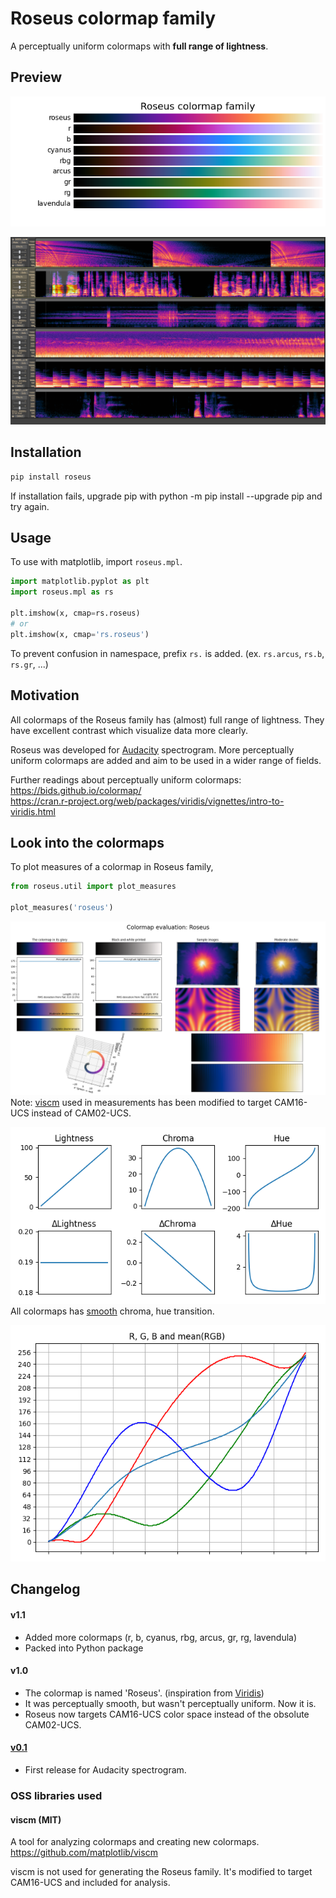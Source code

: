 # Roseus colormap family

A perceptually uniform colormaps with **full range of lightness**.


## Preview

![roseus-bars](img/roseus-bars.png)

![audacity-roseus](img/audacity-roseus.png)


## Installation

```sh
pip install roseus
```

If installation fails, upgrade pip with python -m pip install --upgrade pip and try again.


## Usage

To use with matplotlib, import `roseus.mpl`.

```python
import matplotlib.pyplot as plt
import roseus.mpl as rs

plt.imshow(x, cmap=rs.roseus)
# or
plt.imshow(x, cmap='rs.roseus')
```

To prevent confusion in namespace, prefix `rs.` is added. (ex. `rs.arcus`, `rs.b`, `rs.gr`, ...)


## Motivation

All colormaps of the Roseus family has (almost) full range of lightness. They have excellent contrast which visualize data more clearly.

Roseus was developed for [Audacity](https://www.audacityteam.org/) spectrogram. More perceptually uniform colormaps are added and aim to be used in a wider range of fields.

Further readings about perceptually uniform colormaps:  
https://bids.github.io/colormap/  
https://cran.r-project.org/web/packages/viridis/vignettes/intro-to-viridis.html


## Look into the colormaps

To plot measures of a colormap in Roseus family,

```python
from roseus.util import plot_measures

plot_measures('roseus')
```

![viscm-roseus](img/viscm-roseus.png)  
Note: [viscm](https://github.com/matplotlib/viscm) used in measurements has been modified to target CAM16-UCS instead of CAM02-UCS.

![roseus-lch](img/roseus-lch.png)  
All colormaps has [smooth](https://en.wikipedia.org/wiki/Smoothness) chroma, hue transition.

![roseus-rgb](img/roseus-rgb.png)


## Changelog

#### v1.1
- Added more colormaps (r, b, cyanus, rbg, arcus, gr, rg, lavendula)
- Packed into Python package

#### v1.0
- The colormap is named 'Roseus'. (inspiration from [Viridis](https://sjmgarnier.github.io/viridis/))
- It was perceptually smooth, but wasn't perceptually uniform. Now it is.
- Roseus now targets CAM16-UCS color space instead of the obsolute CAM02-UCS.

#### [v0.1](https://github.com/dofuuz/roseus/releases/tag/v0.1.0)
- First release for Audacity spectrogram.


### OSS libraries used

#### viscm (MIT)
A tool for analyzing colormaps and creating new colormaps.  
https://github.com/matplotlib/viscm

viscm is not used for generating the Roseus family. It's modified to target CAM16-UCS and included for analysis.
